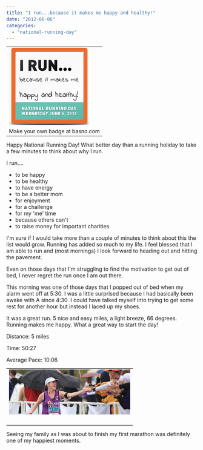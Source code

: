 ```yaml
---
title: "I run...because it makes me happy and healthy!"
date: "2012-06-06"
categories: 
  - "national-running-day"
---
```


<table align="center" cellpadding="0" cellspacing="0"><tbody><tr><td><a href="http://1.bp.blogspot.com/-XBtaHomRz84/T8-khcLV6FI/AAAAAAAAAlI/49oqYFUwUOg/s1600/FireShot+Screen+Capture+%23016+-+'Basno+-+National+Running+Day+2012+Badge+-+Angie+Treinen+Russell'+-+basno_com_kujv2h9f%23community.png" imageanchor="1"><img border="0" src="images/FireShot+Screen+Capture+%23016+-+'Basno+-+National+Running+Day+2012+Badge+-+Angie+Treinen+Russell'+-+basno_com_kujv2h9f%23community.png"></a></td></tr><tr><td><span>Make your own badge at basno.com</span></td></tr></tbody></table>

  

Happy National Running Day! What better day than a running holiday to take a few minutes to think about why I run. 

  

I run....

- to be happy
- to be healthy
- to have energy
- to be a better mom
- for enjoyment
- for a challenge
- for my 'me' time
- because others can't
- to raise money for important charities

I'm sure if I would take more than a couple of minutes to think about this the list would grow. Running has added so much to my life. I feel blessed that I am able to run and (most mornings) I look forward to heading out and hitting the pavement. 

  

Even on those days that I'm struggling to find the motivation to get out of bed, I never regret the run once I am out there. 

  

This morning was one of those days that I popped out of bed when my alarm went off at 5:30. I was a little surprised because I had basically been awake with A since 4:30. I could have talked myself into trying to get some rest for another hour but instead I laced up my shoes. 

  

It was a great run. 5 nice and easy miles, a light breeze, 66 degrees. Running makes me happy. What a great way to start the day!

  

Distance: 5 miles

Time: 50:27

Average Pace: 10:06

  

<table align="center" cellpadding="0" cellspacing="0"><tbody><tr><td><a href="http://amotherspace.net/wp-content/uploads/2012/06/6346196645944707941.jpg" imageanchor="1"><img border="0" height="119" src="images/634619664594470794.jpg" width="320"></a></td></tr><tr><td><br></td></tr></tbody></table>

Seeing my family as I was about to finish my first marathon was definitely one of my happiest moments.
